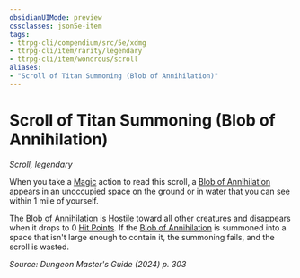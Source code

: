 ```yaml
---
obsidianUIMode: preview
cssclasses: json5e-item
tags:
- ttrpg-cli/compendium/src/5e/xdmg
- ttrpg-cli/item/rarity/legendary
- ttrpg-cli/item/wondrous/scroll
aliases: 
- "Scroll of Titan Summoning (Blob of Annihilation)"
---
```

# Scroll of Titan Summoning (Blob of Annihilation)
*Scroll, legendary*  



When you take a [Magic](Інструменти%20ДМ/CLI/rules/actions.md#Magic) action to read this scroll, a [Blob of Annihilation](Інструменти%20ДМ/CLI/bestiary/ooze/blob-of-annihilation-xmm.md) appears in an unoccupied space on the ground or in water that you can see within 1 mile of yourself.

The [Blob of Annihilation](Інструменти%20ДМ/CLI/bestiary/ooze/blob-of-annihilation-xmm.md) is [Hostile](Інструменти%20ДМ/CLI/rules/variant-rules/hostile-attitude-xphb.md) toward all other creatures and disappears when it drops to 0 [Hit Points](Інструменти%20ДМ/CLI/rules/variant-rules/hit-points-xphb.md). If the [Blob of Annihilation](Інструменти%20ДМ/CLI/bestiary/ooze/blob-of-annihilation-xmm.md) is summoned into a space that isn't large enough to contain it, the summoning fails, and the scroll is wasted.

*Source: Dungeon Master's Guide (2024) p. 303*